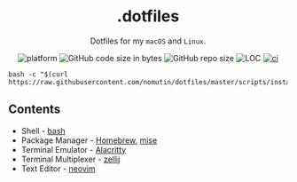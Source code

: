 <div align="center">

# .dotfiles

Dotfiles for my `macOS` and `Linux`.

![platform](https://img.shields.io/badge/platform-macOS%20|%20Linux-blue)
![GitHub code size in bytes](https://img.shields.io/github/languages/code-size/nomutin/dotfiles)
![GitHub repo size](https://img.shields.io/github/repo-size/nomutin/dotfiles)
![LOC](https://sloc.xyz/github/nomutin/dotfiles)
[![ci](https://github.com/nomutin/dotfiles/actions/workflows/ci.yaml/badge.svg)](https://github.com/nomutin/dotfiles/actions/workflows/ci.yaml)

</div>

```shell
bash -c "$(curl https://raw.githubusercontent.com/nomutin/dotfiles/master/scripts/install.sh)"
```

## Contents

- Shell - [bash](https://www.gnu.org/software/bash/)
- Package Manager - [Homebrew](https://brew.sh), [mise](https://mise.jdx.dev/)
- Terminal Emulator - [Alacritty](https://alacritty.org/)
- Terminal Multiplexer - [zellij](https://zellij.dev)
- Text Editor - [neovim](https://neovim.io)
